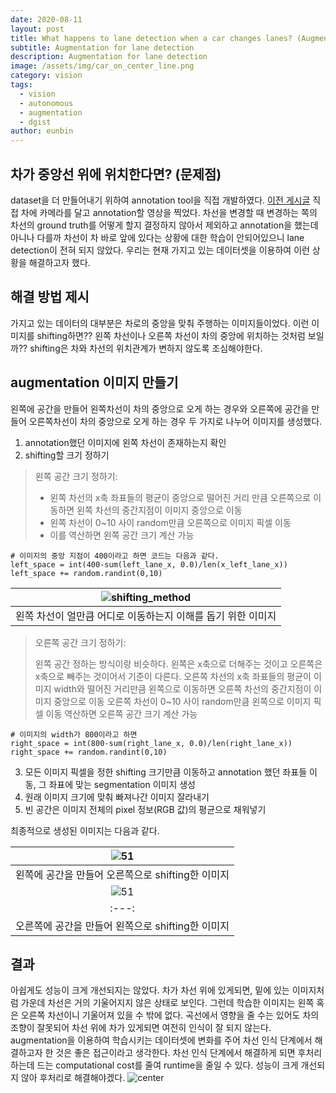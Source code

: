 ```yaml
---
date: 2020-08-11
layout: post
title: What happens to lane detection when a car changes lanes? (Augmentation)
subtitle: Augmentation for lane detection
description: Augmentation for lane detection
image: /assets/img/car_on_center_line.png
category: vision
tags:
  - vision
  - autonomous
  - augmentation
  - dgist
author: eunbin
---
```


## 차가 중앙선 위에 위치한다면? (문제점)
dataset을 더 만들어내기 위하여 annotation tool을 직접 개발하였다. [이전 게시글](https://dgist-artiv.github.io/vision/2020/06/24/Lane_annotation_tool.html)
직접 차에 카메라를 달고 annotation할 영상을 찍었다. 
차선을 변경할 때 변경하는 쪽의 차선의 ground truth를 어떻게 할지 결정하지 않아서 제외하고 annotation을 했는데
아니나 다를까 차선이 차 바로 앞에 있다는 상황에 대한 학습이 안되어있으니 lane detection이 전혀 되지 않았다.
우리는 현재 가지고 있는 데이터셋을 이용하여 이런 상황을 해결하고자 했다.


## 해결 방법 제시
가지고 있는 데이터의 대부분은 차로의 중앙을 맞춰 주행하는 이미지들이었다. 이런 이미지를 shifting하면??
왼쪽 차선이나 오른쪽 차선이 차의 중앙에 위치하는 것처럼 보일까??
shifting은 차와 차선의 위치관계가 변하지 않도록 조심해야한다.

## augmentation 이미지 만들기
왼쪽에 공간을 만들어 왼쪽차선이 차의 중앙으로 오게 하는 경우와 오른쪽에 공간을 만들어 오른쪽차선이 차의 중앙으로 오게 하는 경우 두 가지로 나누어 이미지를 생성했다.
1. annotation했던 이미지에 왼쪽 차선이 존재하는지 확인
2. shifting할 크기 정하기

> 왼쪽 공간 크기 정하기: 
> 
>  - 왼쪽 차선의 x축 좌표들의 평균이 중앙으로 떨어진 거리 만큼 오른쪽으로 이동하면 왼쪽 차선의 중간지점이 이미지 중앙으로 이동
>  - 왼쪽 차선이 0~10 사이 random만큼 오른쪽으로 이미지 픽셀 이동
>  - 이를 역산하면 왼쪽 공간 크기 계산 가능
``` python3
# 이미지의 중앙 지점이 400이라고 하면 코드는 다음과 같다.
left_space = int(400-sum(left_lane_x, 0.0)/len(x_left_lane_x))
left_space += random.randint(0,10)
```

|![shifting_method](https://user-images.githubusercontent.com/53460541/112950973-d6731700-9175-11eb-977f-ed66be91dd41.png)|
|:---:|
|왼쪽 차선이 얼만큼 어디로 이동하는지 이해를 돕기 위한 이미지|

> 오른쪽 공간 크기 정하기:
>
> 왼쪽 공간 정하는 방식이랑 비슷하다. 왼쪽은 x축으로 더해주는 것이고 오른쪽은 x축으로 빼주는 것이어서 기준이 다른다. 
> 오른쪽 차선의 x축 좌표들의 평균이 이미지 width와 떨어진 거리만큼 왼쪽으로 이동하면 오른쪽 차선의 중간지점이 이미지 중앙으로 이동
> 오른쪽 차선이 0~10 사이 random만큼 왼쪽으로 이미지 픽셀 이동
> 역산하면 오른쪽 공간 크기 계산 가능

``` python3
# 이미지의 width가 800이라고 하면
right_space = int(800-sum(right_lane_x, 0.0)/len(right_lane_x))
right_space += random.randint(0,10)
```

3. 모든 이미지 픽셀을 정한 shifting 크기만큼 이동하고 annotation 했던 좌표들 이동, 그 좌표에 맞는 segmentation 이미지 생성
5. 원래 이미지 크기에 맞춰 빠져나간 이미지 잘라내기
6. 빈 공간은 이미지 전체의 pixel 정보(RGB 값)의 평균으로 채워넣기

최종적으로 생성된 이미지는 다음과 같다.

|![51](https://user-images.githubusercontent.com/53460541/112949963-b8f17d80-9174-11eb-937f-2ba0510f7da4.jpg)|
|:---:|
|왼쪽에 공간을 만들어 오른쪽으로 shifting한 이미지|
|![51](https://user-images.githubusercontent.com/53460541/112950051-d1fa2e80-9174-11eb-9bfd-bef50902528e.jpg)|
|:---:|
|오른쪽에 공간을 만들어 왼쪽으로 shifting한 이미지|

## 결과
아쉽게도 성능이 크게 개선되지는 않았다. 차가 차선 위에 있게되면, 밑에 있는 이미지처럼 가운데 차선은 거의 기울어지지 않은 상태로 보인다.
그런데 학습한 이미지는 왼쪽 혹은 오른쪽 차선이니 기울어져 있을 수 밖에 없다.
곡선에서 영향을 줄 수는 있어도 차의 조향이 잘못되어 차선 위에 차가 있게되면 여전히 인식이 잘 되지 않는다.
augmentation을 이용하여 학습시키는 데이터셋에 변화를 주어 차선 인식 단계에서 해결하고자 한 것은 좋은 접근이라고 생각한다.
차선 인식 단계에서 해결하게 되면 후처리 하는데 드는 computational cost를 줄여 runtime을 줄일 수 있다.
성능이 크게 개선되지 않아 후처리로 해결해야겠다.
![center](https://user-images.githubusercontent.com/53460541/112952560-957c0200-9177-11eb-9e84-3727f9ce9292.png)
